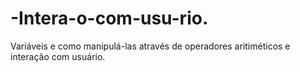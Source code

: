 # -Intera-o-com-usu-rio.
Variáveis e como manipulá-las através de operadores aritiméticos e interação com usuário.

